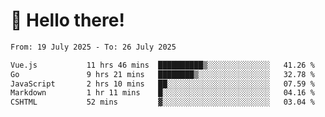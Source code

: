 # 👋 Hello there!

<!--START_SECTION:waka-->

```txt
From: 19 July 2025 - To: 26 July 2025

Vue.js           11 hrs 46 mins  ██████████▒░░░░░░░░░░░░░░   41.26 %
Go               9 hrs 21 mins   ████████▒░░░░░░░░░░░░░░░░   32.78 %
JavaScript       2 hrs 10 mins   ██░░░░░░░░░░░░░░░░░░░░░░░   07.59 %
Markdown         1 hr 11 mins    █░░░░░░░░░░░░░░░░░░░░░░░░   04.16 %
CSHTML           52 mins         ▓░░░░░░░░░░░░░░░░░░░░░░░░   03.04 %
```

<!--END_SECTION:waka-->
